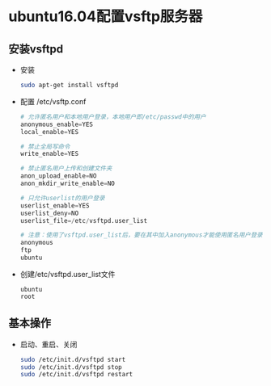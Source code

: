 # ubuntu16.04配置vsftp服务器

## 安装vsftpd

+ 安装

  ```bash
  sudo apt-get install vsftpd
  ```

+ 配置 /etc/vsftp.conf

  ```python
  # 允许匿名用户和本地用户登录，本地用户即/etc/passwd中的用户
  anonymous_enable=YES
  local_enable=YES
  
  # 禁止全局写命令
  write_enable=YES
  
  # 禁止匿名用户上传和创建文件夹
  anon_upload_enable=NO
  anon_mkdir_write_enable=NO
  
  # 只允许userlist的用户登录
  userlist_enable=YES
  userlist_deny=NO
  userlist_file=/etc/vsftpd.user_list
  
  # 注意：使用了vsftpd.user_list后，要在其中加入anonymous才能使用匿名用户登录，如以下内容，表示只有匿名用户和名为ftp的用户，以及本地用户ubuntu可以登录
  anonymous
  ftp
  ubuntu
  ```

+ 创建/etc/vsftpd.user_list文件

  ```
  ubuntu
  root
  ```

## 基本操作

+ 启动、重启、关闭

  ```bash
  sudo /etc/init.d/vsftpd start
  sudo /etc/init.d/vsftpd stop
  sudo /etc/init.d/vsftpd restart
  ```

  
